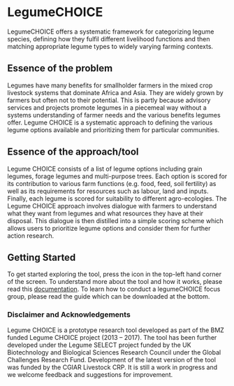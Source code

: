 # LegumeCHOICE

LegumeCHOICE offers a systematic framework for categorizing legume species, defining how they
fulfil different livelihood functions and then matching appropriate legume types to widely varying
farming contexts.

## Essence of the problem

Legumes have many benefits for smallholder farmers in the mixed crop livestock systems that dominate Africa and Asia. They are widely grown by farmers but often not to their potential. This is partly because advisory services and projects promote legumes in a piecemeal way without a systems understanding of farmer needs and the various benefits legumes offer. Legume CHOICE is a systematic approach to defining the various legume options available and prioritizing them for particular communities.

## Essence of the approach/tool

Legume CHOICE consists of a list of legume options including grain legumes, forage legumes and multi-purpose trees. Each option is scored for its contribution to various farm functions (e.g. food, feed, soil fertility) as well as its requirements for resources such as labour, land and inputs. Finally, each legume is scored for suitability to different agro-ecologies. The Legume CHOICE approach involves dialogue with farmers to understand what they want from legumes and what resources they have at their disposal. This dialogue is then distilled into a simple scoring scheme which allows users to prioritize legume options and consider them for further action research.

## Getting Started

To get started exploring the tool, press the icon in the top-left hand corner of the screen. To understand more about the tool and how it works, please read this [documentation](https://docs.legumechoice.ilri.org). To learn how to conduct a legumeCHOICE focus group, please read the guide which can be downloaded at the bottom.

### Disclaimer and Acknowledgements

Legume CHOICE is a prototype research tool developed as part of the BMZ funded Legume CHOICE project (2013 – 2017). The tool has been further developed under the Legume SELECT project funded by the UK Biotechnology and Biological Sciences Research Council under the Global Challenges Research Fund. Development of the latest version of the tool was funded by the CGIAR Livestock CRP. It is still a work in progress and we welcome feedback and suggestions for improvement.
